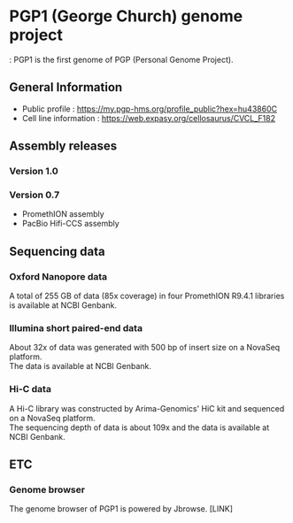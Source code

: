 # PGP1 (George Church) genome project
: PGP1 is the first genome of PGP (Personal Genome Project).

## General Information
* Public profile : https://my.pgp-hms.org/profile_public?hex=hu43860C
* Cell line information : https://web.expasy.org/cellosaurus/CVCL_F182

## Assembly releases
### Version 1.0

### Version 0.7
* PromethION assembly
* PacBio Hifi-CCS assembly

## Sequencing data
### Oxford Nanopore data
A total of 255 GB of data (85x coverage) in four PromethION R9.4.1 libraries is available at NCBI Genbank.

### Illumina short paired-end data
About 32x of data was generated with 500 bp of insert size on a NovaSeq platform.  
The data is available at NCBI Genbank.

### Hi-C data
A Hi-C library was constructed by Arima-Genomics' HiC kit and sequenced on a NovaSeq platform.  
The sequencing depth of data is about 109x and the data is available at NCBI Genbank.

## ETC
### Genome browser
The genome browser of PGP1 is powered by Jbrowse. [LINK]
